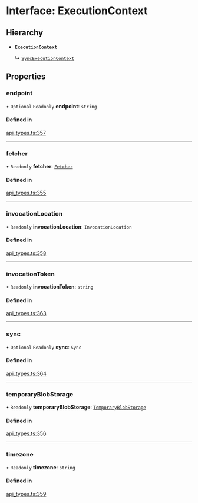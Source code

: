 # Interface: ExecutionContext

## Hierarchy

- **`ExecutionContext`**

  ↳ [`SyncExecutionContext`](SyncExecutionContext.md)

## Properties

### endpoint

• `Optional` `Readonly` **endpoint**: `string`

#### Defined in

[api_types.ts:357](https://github.com/coda/packs-sdk/blob/main/api_types.ts#L357)

___

### fetcher

• `Readonly` **fetcher**: [`Fetcher`](Fetcher.md)

#### Defined in

[api_types.ts:355](https://github.com/coda/packs-sdk/blob/main/api_types.ts#L355)

___

### invocationLocation

• `Readonly` **invocationLocation**: `InvocationLocation`

#### Defined in

[api_types.ts:358](https://github.com/coda/packs-sdk/blob/main/api_types.ts#L358)

___

### invocationToken

• `Readonly` **invocationToken**: `string`

#### Defined in

[api_types.ts:363](https://github.com/coda/packs-sdk/blob/main/api_types.ts#L363)

___

### sync

• `Optional` `Readonly` **sync**: `Sync`

#### Defined in

[api_types.ts:364](https://github.com/coda/packs-sdk/blob/main/api_types.ts#L364)

___

### temporaryBlobStorage

• `Readonly` **temporaryBlobStorage**: [`TemporaryBlobStorage`](TemporaryBlobStorage.md)

#### Defined in

[api_types.ts:356](https://github.com/coda/packs-sdk/blob/main/api_types.ts#L356)

___

### timezone

• `Readonly` **timezone**: `string`

#### Defined in

[api_types.ts:359](https://github.com/coda/packs-sdk/blob/main/api_types.ts#L359)
